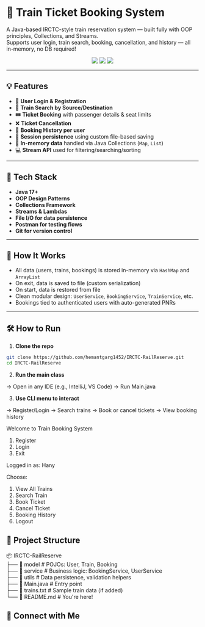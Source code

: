 # 🚆 Train Ticket Booking System

A Java-based IRCTC-style train reservation system — built fully with OOP principles, Collections, and Streams.  
Supports user login, train search, booking, cancellation, and history — all in-memory, no DB required!

<p align="center">
  <img src="https://img.shields.io/badge/Built%20With-Java-blue?style=for-the-badge" />
  <img src="https://img.shields.io/badge/OOP-Design-green?style=for-the-badge" />
  <img src="https://img.shields.io/badge/Postman-Tested-orange?style=for-the-badge" />
</p>

---

## 💡 Features

- 👤 **User Login & Registration**
- 🚆 **Train Search by Source/Destination**
- 🎟️ **Ticket Booking** with passenger details & seat limits
- ❌ **Ticket Cancellation**
- 🧾 **Booking History per user**
- 🛑 **Session persistence** using custom file-based saving
- 🔁 **In-memory data** handled via Java Collections (`Map`, `List`)
- 💻 **Stream API** used for filtering/searching/sorting

---

## 🔧 Tech Stack

- **Java 17+**
- **OOP Design Patterns**
- **Collections Framework**
- **Streams & Lambdas**
- **File I/O for data persistence**
- **Postman for testing flows**
- **Git for version control**

---

## 🧠 How It Works

- All data (users, trains, bookings) is stored in-memory via `HashMap` and `ArrayList`
- On exit, data is saved to file (custom serialization)
- On start, data is restored from file
- Clean modular design: `UserService`, `BookingService`, `TrainService`, etc.
- Bookings tied to authenticated users with auto-generated PNRs

---

## 🛠️ How to Run

1. **Clone the repo**
```bash
git clone https://github.com/hemantgarg1452/IRCTC-RailReserve.git
cd IRCTC-RailReserve
```
2. **Run the main class**
   
-> Open in any IDE (e.g., IntelliJ, VS Code)
-> Run Main.java

3. **Use CLI menu to interact**

-> Register/Login
-> Search trains
-> Book or cancel tickets
-> View booking history

Welcome to Train Booking System
1. Register
2. Login
3. Exit

Logged in as: Hany

Choose:
1. View All Trains
2. Search Train
3. Book Ticket
4. Cancel Ticket
5. Booking History
6. Logout


## 📁 Project Structure

📦 IRCTC-RailReserve  
├── 📁 model           # POJOs: User, Train, Booking  
├── 📁 service         # Business logic: BookingService, UserService  
├── 📁 utils           # Data persistence, validation helpers  
├── 📄 Main.java       # Entry point  
├── 📄 trains.txt      # Sample train data (if added)  
└── 📄 README.md       # You're here!



## 🤝 Connect with Me
